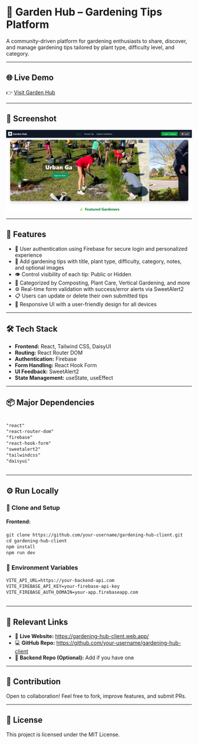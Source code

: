 <!DOCTYPE html>
<html lang="en">
<head>
  <meta charset="UTF-8" />
    
</head>
<body>
  <h1>🌿 Garden Hub – Gardening Tips Platform</h1>

  <p>A community-driven platform for gardening enthusiasts to share, discover, and manage gardening tips tailored by plant type, difficulty level, and category.</p>

  <hr />

  <h2>🌐 Live Demo</h2>
  <p>👉 <a href="https://gardening-hub-client.web.app/" target="_blank" rel="noopener noreferrer">Visit Garden Hub</a></p>

  <hr />

  <h2>📸 Screenshot</h2>
  <img src="./gh.png" alt="Garden Hub Screenshot" />
  <!-- Replace ./screenshot.png with actual path or URL -->

  <hr />

  <h2>🔑 Features</h2>
  <ul>
    <li>🔐 User authentication using Firebase for secure login and personalized experience</li>
    <li>📝 Add gardening tips with title, plant type, difficulty, category, notes, and optional images</li>
    <li>👁️ Control visibility of each tip: Public or Hidden</li>
    <li>🧾 Categorized by Composting, Plant Care, Vertical Gardening, and more</li>
    <li>⚙️ Real-time form validation with success/error alerts via SweetAlert2</li>
    <li>📋 Users can update or delete their own submitted tips</li>
    <li>📱 Responsive UI with a user-friendly design for all devices</li>
  </ul>

  <hr />

  <h2>🛠️ Tech Stack</h2>
  <ul>
    <li><strong>Frontend:</strong> React, Tailwind CSS, DaisyUI</li>
    <li><strong>Routing:</strong> React Router DOM</li>
    <li><strong>Authentication:</strong> Firebase</li>
    <li><strong>Form Handling:</strong> React Hook Form</li>
    <li><strong>UI Feedback:</strong> SweetAlert2</li>
    <li><strong>State Management:</strong> useState, useEffect</li>
  </ul>

  <hr />

  <h2>📦 Major Dependencies</h2>
  <pre><code>
"react"
"react-router-dom"
"firebase"
"react-hook-form"
"sweetalert2"
"tailwindcss"
"daisyui"
  </code></pre>

  <hr />

  <h2>⚙️ Run Locally</h2>
  <h3>📁 Clone and Setup</h3>

  <h4>Frontend:</h4>
  <pre><code>git clone https://github.com/your-username/gardening-hub-client.git
cd gardening-hub-client
npm install
npm run dev
</code></pre>

  <h3>🔐 Environment Variables</h3>
  <pre><code>VITE_API_URL=https://your-backend-api.com
VITE_FIREBASE_API_KEY=your-firebase-api-key
VITE_FIREBASE_AUTH_DOMAIN=your-app.firebaseapp.com
  </code></pre>

  <hr />

  <h2>🔗 Relevant Links</h2>
  <ul>
    <li>🔴 <strong>Live Website:</strong> <a href="https://gardening-hub-client.web.app/" target="_blank" rel="noopener noreferrer">https://gardening-hub-client.web.app/</a></li>
    <li>💻 <strong>GitHub Repo:</strong> <a href="https://github.com/tasnimulhasan873/gardening-hub-client" target="_blank" rel="noopener noreferrer">https://github.com/your-username/gardening-hub-client</a></li>
    <li>📄 <strong>Backend Repo (Optional):</strong> Add if you have one</li>
  </ul>

  <hr />

  <h2>🙌 Contribution</h2>
  <p>Open to collaboration! Feel free to fork, improve features, and submit PRs.</p>

  <hr />

  <h2>📜 License</h2>
  <p>This project is licensed under the MIT License.</p>
</body>
</html>
